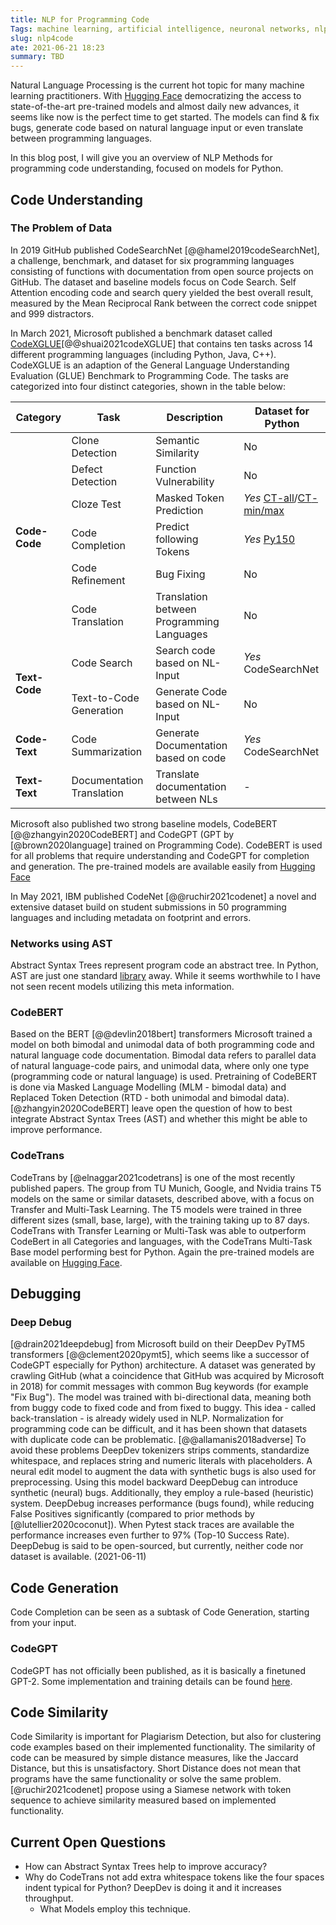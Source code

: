 ```yaml
---
title: NLP for Programming Code
Tags: machine learning, artificial intelligence, neuronal networks, nlp
slug: nlp4code
ate: 2021-06-21 18:23
summary: TBD
--- 
```

Natural Language Processing is the current hot topic for many machine learning practitioners. 
With [Hugging Face](https://huggingface.co/) democratizing the access to state-of-the-art pre-trained models and almost daily new advances, it seems like now is the perfect time to get started. The models can find & fix bugs, generate code based on natural language input or even translate between programming languages.

In this blog post, I will give you an overview of NLP Methods for programming code understanding, focused on models for Python. 


## Code Understanding
### The Problem of Data
In 2019 GitHub published CodeSearchNet [@@hamel2019codeSearchNet], a challenge, benchmark, and dataset for six programming languages consisting of functions with documentation from open source projects on GitHub. The dataset and baseline models focus on Code Search. Self Attention encoding code and search query yielded the best overall result, measured by the Mean Reciprocal Rank between the correct code snippet and 999 distractors.

In March 2021, Microsoft published a benchmark dataset called [CodeXGLUE](https://github.com/microsoft/CodeXGLUE)[@@shuai2021codeXGLUE] that contains ten tasks across 14 different programming languages (including Python, Java, C++). CodeXGLUE is an adaption of the General Language Understanding Evaluation (GLUE) Benchmark to Programming Code.
The tasks are categorized into four distinct categories, shown in the table below:
<table>
<thead>
<tr>
<th>Category</th>
<th>Task</th>
<th>Description</th>
<th>Dataset for Python</th>
</tr>
</thead>
<tbody>
<tr>
<td rowspan="6"><strong>Code-Code</strong></td>
<td>Clone Detection</td>
<td>Semantic Similarity</td>
<td>No</td>
</tr>
<tr>

<td>Defect Detection</td>
<td>Function Vulnerability</td>
<td>No</td>
</tr>
<tr>
<td>Cloze Test</td>
<td>Masked Token Prediction</td>
<td><em>Yes</em>    <a href="https://github.com/microsoft/CodeXGLUE/tree/main/Code-Code/ClozeTesting-all/data/cloze-all/python"><span class="caps">CT</span>-all</a>/<a href="https://github.com/microsoft/CodeXGLUE/tree/main/Code-Code/ClozeTesting-maxmin/data/cloze-maxmin/python"><span class="caps">CT</span>-min/max</a></td>
</tr>
<tr>

<td>Code Completion</td>
<td>Predict following Tokens</td>
<td><em>Yes</em>   <a href="https://www.sri.inf.ethz.ch/py150">Py150</a></td>
</tr>
<tr>
<td>Code Refinement</td>
<td>Bug Fixing</td>
<td>No</td>
</tr>
<tr>
<td>Code Translation</td>
<td>Translation between Programming Languages</td>
<td>No</td>
</tr>
<tr>
<td rowspan="2"><strong>Text-Code</strong></td>
<td>Code Search</td>
<td>Search code based on <span class="caps">NL</span>-Input</td>
<td><em>Yes</em> CodeSearchNet</td>
</tr>
<tr>
<td>Text-to-Code Generation</td>
<td>Generate Code based on <span class="caps">NL</span>-Input</td>
<td>No</td>
</tr>
<tr>
<td><strong>Code-Text</strong></td>
<td>Code Summarization</td>
<td>Generate Documentation based on code</td>
<td><em>Yes</em> CodeSearchNet</td>
</tr>
<tr>
<td><strong>Text-Text</strong></td>
<td>Documentation Translation</td>
<td>Translate documentation between NLs</td>
<td>-</td>
</tr>
</tbody>
</table>

Microsoft also published two strong baseline models, CodeBERT [@@zhangyin2020CodeBERT] and CodeGPT (GPT by [@brown2020language] trained on Programming Code). CodeBERT is used for all problems that require understanding and CodeGPT for completion and generation. The pre-trained models are available easily from [Hugging Face](https://huggingface.co/microsoft/codebert-base)

In May 2021, IBM published CodeNet [@@ruchir2021codenet] a novel and extensive dataset build on student submissions in 50 programming languages and including metadata on footprint and errors. 


### Networks using AST
Abstract Syntax Trees represent program code an abstract tree. In Python, AST are just one standard [library](https://docs.python.org/3/library/ast.html) away. While it seems worthwhile to  I have not seen recent models utilizing this meta information.
### CodeBERT
Based on the BERT [@@devlin2018bert] transformers Microsoft trained a model on both bimodal and unimodal data of both programming code and natural language code documentation. Bimodal data refers to parallel data of natural language-code pairs, and unimodal data, where only one type (programming code or natural language) is used. Pretraining of CodeBERT is done via Masked Language Modelling (MLM - bimodal data) and  Replaced Token Detection (RTD - both unimodal and bimodal data). [@zhangyin2020CodeBERT] leave open the question of how to best integrate Abstract Syntax Trees (AST) and whether this might be able to improve performance.

### CodeTrans
CodeTrans by [@elnaggar2021codetrans] is one of the most recently published papers. The group from TU Munich, Google, and Nvidia trains T5 models on the same or similar datasets, described above, with a focus on Transfer and Multi-Task Learning. The T5 models were trained in three different sizes (small, base, large), with the training taking up to 87 days. CodeTrans with Transfer Learning or Multi-Task was able to outperform CodeBert in all Categories and languages, with the CodeTrans Multi-Task Base model performing best for Python. Again the pre-trained models are available on [Hugging Face](https://huggingface.co/SEBIS/code_trans_t5_base_code_documentation_generation_python_multitask_finetune).
## Debugging
### Deep Debug
[@drain2021deepdebug] from Microsoft build on their DeepDev PyTM5 transformers [@@clement2020pymt5], which seems like a successor of CodeGPT especially for Python) architecture. A dataset was generated by crawling GitHub (what a coincidence that GitHub was acquired by Microsoft in 2018) for commit messages with common Bug keywords (for example "Fix Bug"). The model was trained with bi-directional data, meaning both from buggy code to fixed code and from fixed to buggy. This idea - called back-translation - is already widely used in NLP. 
Normalization for programming code can be difficult, and it has been shown that datasets with duplicate code can be problematic. [@@allamanis2018adverse] 
To avoid these problems DeepDev tokenizers strips comments, standardize whitespace, and replaces
string and numeric literals with placeholders. A neural edit model to augment the data with synthetic bugs is also used for preprocessing. 
Using this model backward DeepDebug can introduce synthetic (neural) bugs. Additionally, they employ a rule-based (heuristic) system.
DeepDebug increases performance (bugs found), while reducing False Positives significantly (compared to prior methods by [@lutellier2020coconut]). When Pytest stack traces are available the performance increases even further to 97% (Top-10 Success Rate). DeepDebug is said to be open-sourced, but currently, neither code nor dataset is available. (2021-06-11)
## Code Generation
Code Completion can be seen as a subtask of Code Generation, starting from your input.
### CodeGPT
CodeGPT has not officially been published, as it is basically a finetuned GPT-2. Some implementation and training details can be found [here](https://github.com/microsoft/CodeXGLUE/issues/36). 

## Code Similarity
Code Similarity is important for Plagiarism Detection, but also for clustering code examples based on their implemented functionality. 
The similarity of code can be measured by simple distance measures, like the Jaccard Distance, but this is unsatisfactory. Short Distance does not mean that programs have the same functionality or solve the same problem. [@ruchir2021codenet] propose using a Siamese network with token sequence to achieve similarity measured based on implemented functionality.

## Current Open Questions
* How can Abstract Syntax Trees help to improve accuracy?
* Why do CodeTrans not add extra whitespace tokens like the four spaces indent typical for Python? DeepDev is doing it and it increases throughput. 
    * What Models employ this technique.
